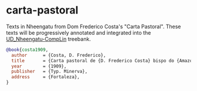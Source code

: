 # carta-pastoral
Texts in Nheengatu from Dom Frederico Costa's "Carta Pastoral". These texts will be progressively annotated and integrated into the [UD_Nheengatu-CompLin]([url](https://github.com/UniversalDependencies/UD_Nheengatu-CompLin/tree/dev)) treebank.

```bibtex
@book{costa1909,
  author      = {Costa, D. Frederico},
  title       = {Carta pastoral de {D. Frederico Costa} bispo do {Amazonas} a seus amados diocesanos},
  year        = {1909},
  publisher   = {Typ. Minerva},
  address     = {Fortaleza},
}
```
